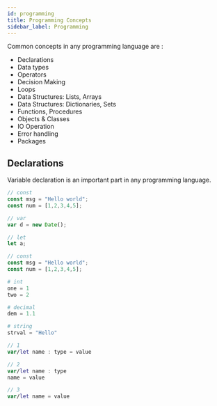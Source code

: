 ```yaml
---
id: programming
title: Programming Concepts
sidebar_label: Programming
---
```


Common concepts in any programming language are :

* Declarations
* Data types
* Operators
* Decision Making
* Loops
* Data Structures: Lists, Arrays
* Data Structures: Dictionaries, Sets
* Functions, Procedures
* Objects & Classes
* IO Operation
* Error handling
* Packages

## Declarations

Variable declaration is an important part in any programming language. 

<!--DOCUSAURUS_CODE_TABS-->
<!--JavaScript-->
```js
// const
const msg = "Hello world";
const num = [1,2,3,4,5];

// var
var d = new Date();

// let
let a;

// const
const msg = "Hello world";
const num = [1,2,3,4,5];
```

<!--Python-->
```py
# int
one = 1
two = 2

# decimal
dem = 1.1

# string
strval = "Hello"
```

<!--Swift-->
```swift
// 1
var/let name : type = value

// 2
var/let name : type
name = value

// 3
var/let name = value
```
<!--END_DOCUSAURUS_CODE_TABS-->
